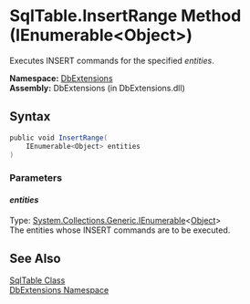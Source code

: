 SqlTable.InsertRange Method (IEnumerable&lt;Object>)
====================================================
Executes INSERT commands for the specified *entities*.

**Namespace:** [DbExtensions][1]  
**Assembly:** DbExtensions (in DbExtensions.dll)

Syntax
------

```csharp
public void InsertRange(
	IEnumerable<Object> entities
)
```

### Parameters

#### *entities*
Type: [System.Collections.Generic.IEnumerable][2]&lt;[Object][3]>  
The entities whose INSERT commands are to be executed.


See Also
--------
[SqlTable Class][4]  
[DbExtensions Namespace][1]  

[1]: ../README.md
[2]: http://msdn.microsoft.com/en-us/library/9eekhta0
[3]: http://msdn.microsoft.com/en-us/library/e5kfa45b
[4]: README.md